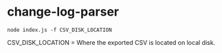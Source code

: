 # change-log-parser

```
node index.js -f CSV_DISK_LOCATION
```

CSV_DISK_LOCATION = Where the exported CSV is located on local disk.
